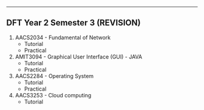 --------------------------------
DFT Year 2 Semester 3 (REVISION)
--------------------------------

1. AACS2034 - Fundamental of Network
   - Tutorial
   - Practical
2. AMIT3094 - Graphical User Interface (GUI) - JAVA
   - Tutorial
   - Practical
3. AACS2284 - Operating System
   - Tutorial
   - Practical
4. AACS3253 - Cloud computing
   - Tutorial
